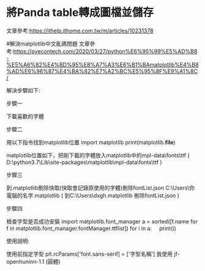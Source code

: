 # 將Panda table轉成圖檔並儲存
文章參考:https://ithelp.ithome.com.tw/m/articles/10231378 

#解決matplotlib中文亂碼問題
文章參考:https://pyecontech.com/2020/03/27/python%E6%95%99%E5%AD%B8-%E5%A6%82%E4%BD%95%E8%A7%A3%E6%B1%BAmatplotlib%E4%B8%AD%E6%96%87%E4%BA%82%E7%A2%BC%E5%95%8F%E9%A1%8C/

解決步驟如下:


步驟一 

下載喜歡的字體

步驟二 

用以下指令找到matplotlib位置
import matplotlib
print(matplotlib.__file__)

matplotlib位置如下，把剛下載的字體放入matplotlib中的mpl-data\fonts\ttf
( D:\python3.7\Lib\site-packages\matplotlib\mpl-data\fonts\ttf )

步驟三 

到\.matplotlib刪除快取(快取會記錄原使用的字體)刪除fontList.json
 C:\Users\你電腦的名字\.matplotlib
( 到C:\Users\dxgh\.matplotlib 刪除fontList.json )

步驟四

檢查字型是否成功安裝
import matplotlib.font_manager 
a = sorted([f.name for f in matplotlib.font_manager.fontManager.ttflist])
for i in a:
    print(i)

使用說明:

使用前指定字型
plt.rcParams['font.sans-serif] = ['字型名稱']
我使用 jf-openhuninn-1.1 (圓體)
